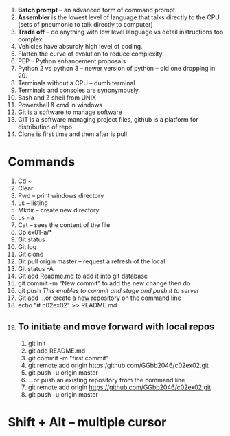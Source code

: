 1. **Batch prompt** – an advanced form of command prompt.
2. **Assembler** is the lowest level of language that talks directly to the CPU (sets of pneumonic to talk directly to computer)
3. **Trade off** – do anything with low level language vs detail instructions too complex
4.	Vehicles have absurdly high level of coding.
5.	Flatten the curve of evolution to reduce complexity
6.	PEP – Python enhancement proposals
7.	Python 2 vs python 3 – newer version of python – old one dropping in 20.
8.	Terminals without a CPU – dumb terminal
9.	Terminals and consoles are synonymously
10.	Bash and Z shell from UNIX
11.	Powershell & cmd in windows
12. Git is a software to manage software 
13.	GIT is a software managing project files, github is a platform for distribution of repo 
14.	Clone is first time and then after is pull

# Commands 
1. Cd ~ 
2. Clear
3. Pwd – print windows directory
4. Ls – listing
5. Mkdir – create new directory
6. Ls -la	
7. Cat – sees the content of the file
8. Cp ex01-a/*
9. Git status
10. Git log
11. Git clone
12. Git pull origin master – request a refresh of the local
13. Git status -A
14. Git add Readme.md to add it into git database
15. git commit -m "New commit" to add the new change then do 
16. git push
*This enables to commit and stage and push it to server*
17.	Git add …or create a new repository on the command line
18. echo "# c02ex02" >> README.md
19. ## To initiate and move forward with local repos
    1. git init
    2.  git add README.md
    3.  git commit -m "first commit"
    4.  git remote add origin https:/github.com/GGbb2046/c02ex02.git
    5.  git push -u origin master
    6.  …or push an existing repository from the command line
    7. git remote add origin https://github.com/GGbb2046/c02ex02.git
    8. git push -u origin master
    

# Shift + Alt – multiple cursor